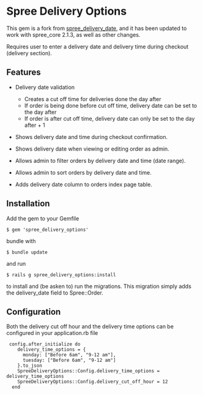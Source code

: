 Spree Delivery Options
=================

This gem is a fork from [spree_delivery_date](from 'https://github.com/sgringwe/spree_delivery_date'), and it has been updated to work with spree_core 2.1.3, as well as other changes. 

Requires user to enter a delivery date and delivery time during checkout (delivery section).

Features
-------

* Delivery date validation
	* Creates a cut off time for deliveries done the day after
	* If order is being done before cut off time, delivery date can be set to the day after
	* If order is after cut off time, delivery date can only be set to the day after + 1

* Shows delivery date and time during checkout confirmation.
* Shows delivery date when viewing or editing order as admin.
* Allows admin to filter orders by delivery date and time (date range).
* Allows admin to sort orders by delivery date and time.
* Adds delivery date column to orders index page table.


Installation
------------

Add the gem to your Gemfile

    $ gem 'spree_delivery_options'

bundle with
  
    $ bundle update

and run

    $ rails g spree_delivery_options:install

to install and (be asken to) run the migrations. This migration simply adds the delivery_date field to Spree::Order.

Configuration
-------------

Both the delivery cut off hour and the delivery time options can be configured in your application.rb file

     config.after_initialize do
        delivery_time_options = {
          monday: ["Before 6am", "9-12 am"],
          tuesday: ["Before 6am", "9-12 am"]
        }.to_json
        SpreeDeliveryOptions::Config.delivery_time_options = delivery_time_options
        SpreeDeliveryOptions::Config.delivery_cut_off_hour = 12
      end

